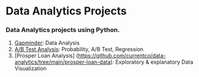 # Data Analytics Projects

### Data Analytics projects using Python.

1. [Gapminder](https://github.com/currentco/data-analytics/tree/main/gapminder): Data Analysis
2. [A/B Test Analysis](https://github.com/currentco/data-analytics/tree/main/ab-testing): Probability, A/B Test, Regression
3. [Prosper Loan Analysis] (https://github.com/currentco/data-analytics/tree/main/prosper-loan-data): Exploratory & explanatory Data Visualization
